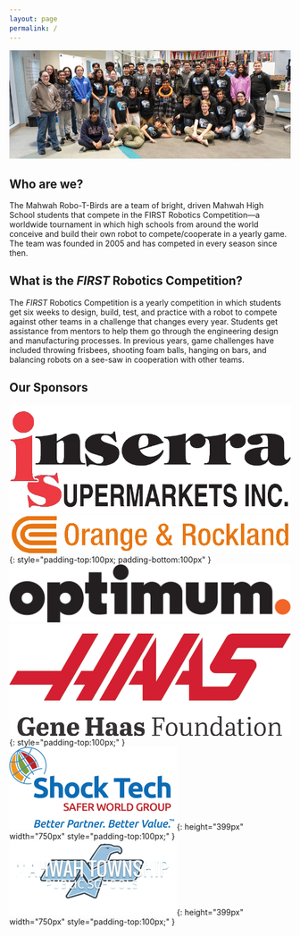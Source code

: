 ```yaml
---
layout: page
permalink: /
---
```


![Team](/assets/img/team_photo24.jpg)

## Who are we?

The Mahwah Robo-T-Birds are a team of bright, driven Mahwah High School students that compete in the FIRST Robotics Competition—a worldwide tournament in which high schools from around the world conceive and build their own robot to compete/cooperate in a yearly game. The team was founded in 2005 and has competed in every season since then.

## What is the *FIRST* Robotics Competition?

The *FIRST* Robotics Competition is a yearly competition in which students get six weeks to design, build, test, and practice with a robot to compete against other teams in a challenge that changes every year. Students get assistance from mentors to help them go through the engineering design and manufacturing processes. In previous years, game challenges have included throwing frisbees, shooting foam balls, hanging on bars, and balancing robots on a see-saw in cooperation with other teams.

## Our Sponsors

![Inserra Supermarkets](/assets/img/sponsors/inserra.png)
![Orange and Rockland](/assets/img/sponsors/orangeandrockland.png){: style="padding-top:100px; padding-bottom:100px" }
![Optimum](/assets/img/sponsors/optimum.png)
![Gene Haas Foundation](/assets/img/sponsors/GeneHaasFoundation){: style="padding-top:100px;" }
![Shock Tech](/assets/img/sponsors/shock_tech.png){: height="399px" width="750px" style="padding-top:100px;" }
![Mahwah Schools](/assets/img/sponsors/mahwah.png){: height="399px" width="750px" style="padding-top:100px;" }

<script>
  // Netlify authentication
  if (window.netlifyIdentity) {
    window.netlifyIdentity.on("init", user => {
      if (!user) {
        window.netlifyIdentity.on("login", () => {
          document.location.href = "/admin/";
        });
      }
    });
  }
</script>
